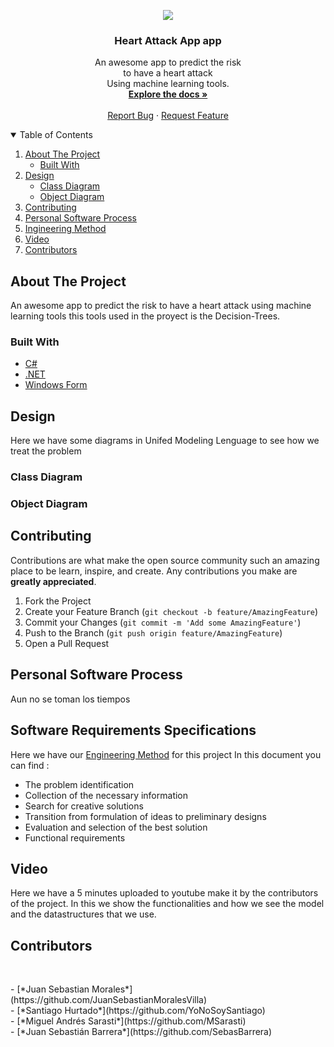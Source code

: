 <p align="center">
    <img src="https://i1.wp.com/www.sopitas.com/wp-content/uploads/2016/03/Homer-Simpson-Heart-Attack.jpg"/>
  </a>

  <h3 align="center">Heart Attack App app</h3>

  <p align="center">
    An awesome app to predict the risk <br />to have a heart attack<br />Using machine learning tools.
    <br />
    <a href="https://github.com/JuanSebastianMoralesVilla/ProjectX"><strong>Explore the docs »</strong></a>
    <br />
    <br />
    <a href="https://wa.me/573214650140">Report Bug</a>
    ·
    <a href="https://github.com/SebasBarrera/valle-temperatures/issues">Request Feature</a>
  </p>
</p>

<details open="open">
  <summary>Table of Contents</summary>
  <ol>
    <li>
      <a href="#about-the-project">About The Project</a>
      <ul>
        <li><a href="#built-with">Built With</a></li>
      </ul>
    </li>
    <li>
      <a href="#design">Design</a>
      <ul>
        <li><a href="#class-diagram">Class Diagram</a></li>
        <li><a href="#object-diagram">Object Diagram</a></li>
      </ul>
    </li>
    <li><a href="#contributing">Contributing</a></li>
    <li><a href="#personal-software-process">Personal Software Process</a></li>
    <li><a href="#ingineering-method">Ingineering Method</a></li>
    <li><a href="#video">Video</a></li>
    <li><a href="#contributors">Contributors</a></li>
  </ol>
</details>

## About The Project

An awesome app to predict the risk to have a heart attack using machine learning tools this tools used in the proyect is the Decision-Trees.

<!--![Principal Screen](https://github.com/SebasBarrera/valle-temperatures/blob/master/images/tableview.jpeg?raw=true "Principal Screen") -->

<!--This will be the first screen you see after you choose the dataset-->
<!--Here: 
* You can see all the information from the dataset
* You can filter the data from the dataset according to different criteria
* You can open an other window with a map with all -or filtered- sensors points distributed around all the department
* You can open an other window with three (3) charts comparing some information from all dataset -or filtered--->

<!--![Map Screen](https://github.com/SebasBarrera/valle-temperatures/blob/master/images/map.jpeg?raw=true "Map Screen")-->
<!--![Chart Screen](https://github.com/SebasBarrera/valle-temperatures/blob/master/images/chart.jpeg?raw=true "Chart Screen")-->

### Built With

* [C#](https://docs.microsoft.com/en-us/dotnet/csharp/)
* [.NET](https://docs.microsoft.com/en-us/dotnet/)
* [Windows Form](https://docs.microsoft.com/es-es/dotnet/desktop/winforms/overview/?view=netdesktop-5.0)

## Design

Here we have some diagrams in Unifed Modeling Lenguage to see how we treat the problem

### Class Diagram

<!--[Class Diagram](https://github.com/SebasBarrera/valle-temperatures/blob/master/docs/ValleTemperaturas_ClassDiagram.pdf)-->

### Object Diagram

<!--[Object Diagram](https://github.com/SebasBarrera/valle-temperatures/blob/master/docs/ValleTemperatura_ObjectDiagram.pdf)-->

## Contributing

Contributions are what make the open source community such an amazing place to be learn, inspire, and create. Any contributions you make are **greatly appreciated**.

1. Fork the Project
2. Create your Feature Branch (`git checkout -b feature/AmazingFeature`)
3. Commit your Changes (`git commit -m 'Add some AmazingFeature'`)
4. Push to the Branch (`git push origin feature/AmazingFeature`)
5. Open a Pull Request

## Personal Software Process

<!--Here we have our <a href="https://github.com/SebasBarrera/valle-temperatures/tree/master/psp">PSP0</a> that take the times that take to make this project-->
Aun no se toman los tiempos

## Software Requirements Specifications

Here we have our <a href="https://docs.google.com/document/d/1pUwgihzNVWjvhX30MNFmpwzW5PyA7sn7IsUEjdneYKk/edit">Engineering Method</a> for this project
In this document you can find :
* The problem identification
* Collection of the necessary information
* Search for creative solutions
* Transition from formulation of ideas to preliminary designs
* Evaluation and selection of the best solution
* Functional requirements

## Video

Here we have a 5 minutes <!--<a href="https:">Video</a>--> uploaded to youtube make it by the contributors of the project.
In this <!--<a href="https://youtu.be/JI9GTY5BCJA">Video</a>--> we show the functionalities and how we see the model and the datastructures that we use.

## Contributors 
<br />
  <p align="left">
    - [*Juan Sebastian Morales*](https://github.com/JuanSebastianMoralesVilla)<br>
    - [*Santiago Hurtado*](https://github.com/YoNoSoySantiago)<br>
    - [*Miguel Andrés Sarasti*](https://github.com/MSarasti)<br>
    - [*Juan Sebastián Barrera*](https://github.com/SebasBarrera)<br>
  </p>
<br />
